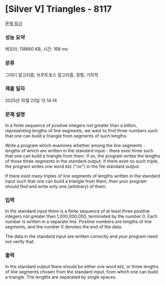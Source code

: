 # [Silver V] Triangles - 8117 

[문제 링크](https://www.acmicpc.net/problem/8117) 

### 성능 요약

메모리: 118660 KB, 시간: 168 ms

### 분류

그리디 알고리즘, 브루트포스 알고리즘, 정렬, 기하학

### 제출 일자

2025년 10월 23일 12:14:14

### 문제 설명

<p>In a finite sequence of positive integers not greater than a billion, representing lengths of line segments, we want to find three numbers such that one can build a triangle from segments of such lengths.</p>

<p>Write a program which examines whether among the line segments - lengths of which are written in the standard input - there exist three such that one can build a triangle from them. If so, the program writes the lengths of those three segments in the standard output. If there exist no such triple, the program writes one word <code>NIE</code> ("<i>no</i>") in the file standard output.</p>

<p>If there exist many triples of line segments of lengths written in the standard input such that one can build a triangle from them, then your program should find and write only one (arbitrary) of them.</p>

### 입력 

 <p>In the standard input there is a finite sequence of at least three positive integers not greater then 1,000,000,000, terminated by the number 0. Each number is written in a separate line. Positive numbers are lengths of line segments, and the number 0 denotes the end of the data.</p>

<p>The data in the standard input are written correctly and your program need not verify that.</p>

### 출력 

 <p>In the standard output there should be either one word <code>NIE</code>, or three lengths of line segments chosen from the standard input, from which one can build a triangle. The lengths are separated by single spaces.</p>


